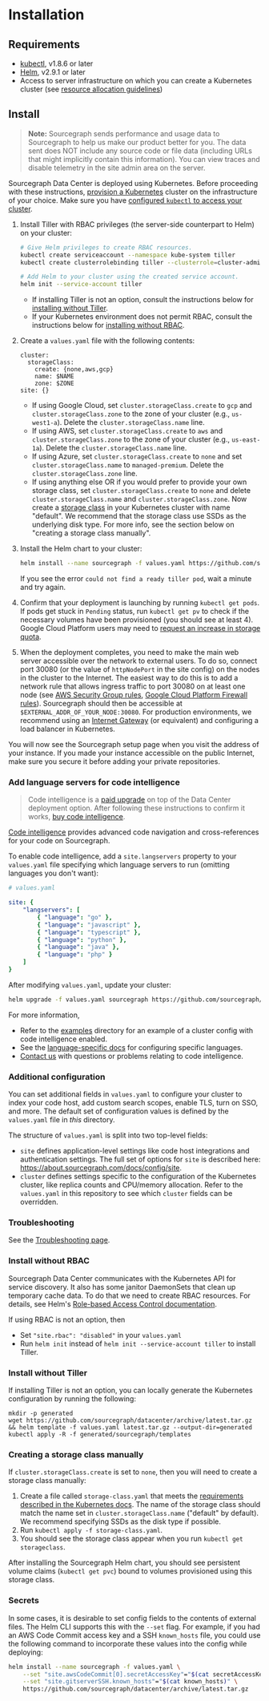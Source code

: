 # Installation

## Requirements

*   <a href="https://kubernetes.io/docs/tasks/tools/install-kubectl/" target="_blank">kubectl</a>, v1.8.6 or later
*   <a href="https://docs.helm.sh/using_helm/#installing-helm" target="_blank">Helm</a>, v2.9.1 or later
*   Access to server infrastructure on which you can create a Kubernetes cluster (see
    [resource allocation guidelines](scale.md))

## Install

> **Note:** Sourcegraph sends performance and usage data to Sourcegraph to help us make our product
> better for you. The data sent does NOT include any source code or file data (including URLs that
> might implicitly contain this information).  You can view traces and disable telemetry in the site
> admin area on the server.

Sourcegraph Data Center is deployed using Kubernetes. Before proceeding with these
instructions, [provision a Kubernetes](k8s.md) cluster on the infrastructure of your choice. Make
sure you have [configured `kubectl` to access your cluster](https://kubernetes.io/docs/tasks/access-application-cluster/configure-access-multiple-clusters/).


1. Install Tiller with RBAC privileges (the server-side counterpart to Helm) on your cluster:

   ```bash
   # Give Helm privileges to create RBAC resources.
   kubectl create serviceaccount --namespace kube-system tiller
   kubectl create clusterrolebinding tiller --clusterrole=cluster-admin --serviceaccount=kube-system:tiller

   # Add Helm to your cluster using the created service account.
   helm init --service-account tiller
   ```

   * If installing Tiller is not an option, consult the instructions below
     for [installing without Tiller](#install-without-tiller).
   * If your Kubernetes environment does not permit RBAC, consult the instructions below
     for [installing without RBAC](#install-without-rbac).

1. Create a `values.yaml` file with the following contents:

   ```
   cluster:
     storageClass:
       create: {none,aws,gcp}
       name: $NAME
       zone: $ZONE
   site: {}
   ```

   - If using Google Cloud, set `cluster.storageClass.create` to `gcp` and
     `cluster.storageClass.zone` to the zone of your cluster (e.g., `us-west1-a`). Delete the
     `cluster.storageClass.name` line.
   - If using AWS, set `cluster.storageClass.create` to `aws` and `cluster.storageClass.zone` to the
     zone of your cluster (e.g., `us-east-1a`). Delete the `cluster.storageClass.name` line.
   - If using Azure, set `cluster.storageClass.create` to `none` and set `cluster.storageClass.name`
     to `managed-premium`. Delete the `cluster.storageClass.zone` line.
   - If using anything else OR if you would prefer to provide your own storage class, set
     `cluster.storageClass.create` to `none` and delete `cluster.storageClass.name` and
     `cluster.storageClass.zone`. Now create
     a [storage class](https://kubernetes.io/docs/concepts/storage/storage-classes/) in your
     Kubernetes cluster with name "default". We recommend that the storage class use SSDs as the
     underlying disk type. For more info, see the section below on "creating a storage class
     manually".

1. Install the Helm chart to your cluster:

   ```bash
   helm install --name sourcegraph -f values.yaml https://github.com/sourcegraph/datacenter/archive/latest.tar.gz
   ```

   If you see the error `could not find a ready tiller pod`, wait a minute and try again.

1. Confirm that your deployment is launching by running `kubectl get pods`. If pods get stuck in `Pending` status, run
   `kubectl get pv` to check if the necessary volumes have been provisioned (you should see at least 4). Google Cloud
   Platform users may need to [request an increase in storage quota](https://cloud.google.com/compute/quotas).

1. When the deployment completes, you need to make the main web server accessible over the network to external users. To
   do so, connect port 30080 (or the value of `httpNodePort` in the site config) on the nodes in the cluster to the
   Internet. The easiest way to do this is to add a network rule that allows ingress traffic to port 30080 on at least
   one node
   (see
   [AWS Security Group rules](http://docs.aws.amazon.com/AmazonVPC/latest/UserGuide/VPC_SecurityGroups.html),
   [Google Cloud Platform Firewall rules](https://cloud.google.com/compute/docs/vpc/using-firewalls)). Sourcegraph
   should then be accessible at `$EXTERNAL_ADDR_OF_YOUR_NODE:30080`. For production environments, we recommend using
   an [Internet Gateway](http://docs.aws.amazon.com/AmazonVPC/latest/UserGuide/VPC_Internet_Gateway.html) (or
   equivalent) and configuring a load balancer in Kubernetes.

You will now see the Sourcegraph setup page when you visit the address of your instance. If you made your instance
accessible on the public Internet, make sure you secure it before adding your private repositories.


### Add language servers for code intelligence

> Code intelligence is a [paid upgrade](https://about.sourcegraph.com/pricing/) on top of the Data
> Center deployment option. After following these instructions to confirm it
> works, [buy code intelligence](https://about.sourcegraph.com/contact/sales).

[Code intelligence](https://about.sourcegraph.com/docs/code-intelligence) provides advanced code
navigation and cross-references for your code on Sourcegraph.

To enable code intelligence, add a `site.langservers` property to your `values.yaml` file specifying which
language servers to run (omitting languages you don't want):

```yaml
# values.yaml

site: {
    "langservers": [
        { "language": "go" },
        { "language": "javascript" },
        { "language": "typescript" },
        { "language": "python" },
        { "language": "java" },
        { "language": "php" }
    ]
}
```

After modifying `values.yaml`, update your cluster:

```bash
helm upgrade -f values.yaml sourcegraph https://github.com/sourcegraph/datacenter/archive/$VERSION.tar.gz
```

For more information,
* Refer to the [examples](../examples) directory for an example of a cluster config with code
  intelligence enabled.
* See the [language-specific docs](https://about.sourcegraph.com/docs/code-intelligence) for
  configuring specific languages.
* [Contact us](mailto:support@sourcegraph.com) with questions or problems relating to code
  intelligence.

### Additional configuration

You can set additional fields in `values.yaml` to configure your cluster to index your code host,
add custom search scopes, enable TLS, turn on SSO, and more. The default set of configuration values
is defined by the `values.yaml` file in *this* directory.

The structure of `values.yaml` is split into two top-level fields:
- `site` defines application-level settings like code host integrations and authentication settings. The full set of
  options for `site` is described here: https://about.sourcegraph.com/docs/config/site.
- `cluster` defines settings specific to the configuration of the Kubernetes cluster, like replica counts and CPU/memory
  allocation. Refer to the `values.yaml` in this repository to see which `cluster` fields can be overridden.


### Troubleshooting

See the [Troubleshooting page](troubleshoot.md).


### Install without RBAC

Sourcegraph Data Center communicates with the Kubernetes API for service discovery. It also has some janitor DaemonSets
that clean up temporary cache data. To do that we need to create RBAC resources. For details, see
Helm's
[Role-based Access Control documentation](https://github.com/kubernetes/helm/blob/v2.8.2/docs/rbac.md).

If using RBAC is not an option, then
* Set `"site.rbac": "disabled"` in your `values.yaml`
* Run `helm init` instead of `helm init --service-account tiller` to install Tiller.


### Install without Tiller

If installing Tiller is not an option, you can locally generate the Kubernetes configuration by running the following:

```
mkdir -p generated
wget https://github.com/sourcegraph/datacenter/archive/latest.tar.gz && helm template -f values.yaml latest.tar.gz --output-dir=generated
kubectl apply -R -f generated/sourcegraph/templates
```

### Creating a storage class manually

If `cluster.storageClass.create` is set to `none`, then you will need to create a storage class manually:

1. Create a file called `storage-class.yaml` that meets
   the [requirements described in the Kubernetes docs](https://kubernetes.io/docs/concepts/storage/storage-classes/).
   The name of the storage class should match the name set in `cluster.storageClass.name` ("default" by default). We
   recommend specifying SSDs as the disk type if possible.
1. Run `kubectl apply -f storage-class.yaml`.
1. You should see the storage class appear when you run `kubectl get storageclass`.

After installing the Sourcegraph Helm chart, you should see persistent volume claims (`kubectl get pvc`) bound to
volumes provisioned using this storage class.

### Secrets

In some cases, it is desirable to set config fields to the contents of external files. The Helm CLI
supports this with the `--set` flag. For example, if you had an AWS Code Commit access key and a SSH
`known_hosts` file, you could use the following command to incorporate these values into the config
while deploying:

```bash
helm install --name sourcegraph -f values.yaml \
    --set "site.awsCodeCommit[0].secretAccessKey"="$(cat secretAccessKeyFile)" \
    --set "site.gitserverSSH.known_hosts"="$(cat known_hosts)" \
    https://github.com/sourcegraph/datacenter/archive/latest.tar.gz
```
